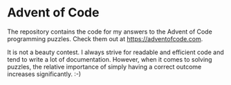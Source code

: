 # Advent of Code
The repository contains the code for my answers to the Advent of Code programming puzzles.
Check them out at https://adventofcode.com.

It is not a beauty contest.
I always strive for readable and efficient code and tend to write a lot of documentation.
However, when it comes to solving puzzles, the relative importance of simply having a correct outcome increases significantly. :-)
